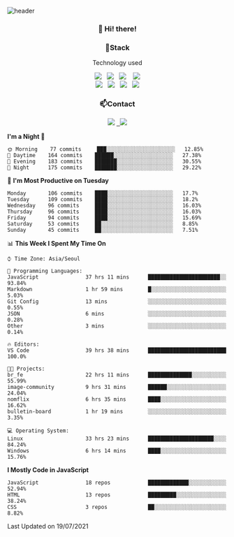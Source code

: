 ![header](https://capsule-render.vercel.app/api?type=waving&color=gradient&height=200&text=Che-ri&fontAlign=70&fontAlignY=40&animation=twinkling)

<h3 align="center">👋 Hi! there!</h3>

<h3 align="center">📌Stack</h3>
<p align="center">Technology used</p>
<div align="center"><img src="https://img.shields.io/badge/HTML5-e74c3c?style=flat-square&logo=HTML5&logoColor=white"></img> &nbsp <img src="https://img.shields.io/badge/CSS3-0A84FF?style=flat-square&logo=CSS3&logoColor=white"></img>  &nbsp <img src="https://img.shields.io/badge/SCSS-fd79a8?style=flat-square&logo=Sass&logoColor=white"/></a>&nbsp  &nbsp <img src="https://img.shields.io/badge/styled%2Dcomponents-DB7093?style=flat-square&logo=styled%2Dcomponents&logoColor=white"/></a>
<br><img src="https://img.shields.io/badge/JavaScript-FFCD11?style=flat-square&logo=JavaScript&logoColor=white"></img> &nbsp <img src="https://img.shields.io/badge/React-00BCF6?style=flat-square&logo=React&logoColor=white"></img> &nbsp <img src="https://img.shields.io/badge/Redux-764ABC?style=flat-square&logo=Redux&logoColor=white"/></a> &nbsp <img src="https://img.shields.io/badge/jQuery-3655FF?style=flat-square&logo=jQuery&logoColor=white"></img></div>

<h3 align="center">📫Contact</h3>
<div align="center"><a href="https://cheri.tistory.com/"><img src="https://img.shields.io/badge/Cheri-AD29B6?style=flat-square&logo=Tidal&logoColor=white"/></a> <a href="rnjs1135@gmail.com"> &nbsp <img src="https://img.shields.io/badge/Gmail-EA4335?style=flat-square&logo=Gmail&logoColor=white"/></a></div>

<!--START_SECTION:waka-->
**I'm a Night 🦉** 

```text
🌞 Morning    77 commits     ███░░░░░░░░░░░░░░░░░░░░░░   12.85% 
🌆 Daytime    164 commits    ██████░░░░░░░░░░░░░░░░░░░   27.38% 
🌃 Evening    183 commits    ███████░░░░░░░░░░░░░░░░░░   30.55% 
🌙 Night      175 commits    ███████░░░░░░░░░░░░░░░░░░   29.22%

```
📅 **I'm Most Productive on Tuesday** 

```text
Monday       106 commits    ████░░░░░░░░░░░░░░░░░░░░░   17.7% 
Tuesday      109 commits    ████░░░░░░░░░░░░░░░░░░░░░   18.2% 
Wednesday    96 commits     ████░░░░░░░░░░░░░░░░░░░░░   16.03% 
Thursday     96 commits     ████░░░░░░░░░░░░░░░░░░░░░   16.03% 
Friday       94 commits     ████░░░░░░░░░░░░░░░░░░░░░   15.69% 
Saturday     53 commits     ██░░░░░░░░░░░░░░░░░░░░░░░   8.85% 
Sunday       45 commits     ██░░░░░░░░░░░░░░░░░░░░░░░   7.51%

```


📊 **This Week I Spent My Time On** 

```text
⌚︎ Time Zone: Asia/Seoul

💬 Programming Languages: 
JavaScript               37 hrs 11 mins      ███████████████████████░░   93.84% 
Markdown                 1 hr 59 mins        █░░░░░░░░░░░░░░░░░░░░░░░░   5.03% 
Git Config               13 mins             ░░░░░░░░░░░░░░░░░░░░░░░░░   0.55% 
JSON                     6 mins              ░░░░░░░░░░░░░░░░░░░░░░░░░   0.28% 
Other                    3 mins              ░░░░░░░░░░░░░░░░░░░░░░░░░   0.14%

🔥 Editors: 
VS Code                  39 hrs 38 mins      █████████████████████████   100.0%

🐱‍💻 Projects: 
br_fe                    22 hrs 11 mins      ██████████████░░░░░░░░░░░   55.99% 
image-community          9 hrs 31 mins       ██████░░░░░░░░░░░░░░░░░░░   24.04% 
nomflix                  6 hrs 35 mins       ████░░░░░░░░░░░░░░░░░░░░░   16.62% 
bulletin-board           1 hr 19 mins        ░░░░░░░░░░░░░░░░░░░░░░░░░   3.35%

💻 Operating System: 
Linux                    33 hrs 23 mins      █████████████████████░░░░   84.24% 
Windows                  6 hrs 14 mins       ████░░░░░░░░░░░░░░░░░░░░░   15.76%

```

**I Mostly Code in JavaScript** 

```text
JavaScript               18 repos            █████████████░░░░░░░░░░░░   52.94% 
HTML                     13 repos            █████████░░░░░░░░░░░░░░░░   38.24% 
CSS                      3 repos             ██░░░░░░░░░░░░░░░░░░░░░░░   8.82%

```



 Last Updated on 19/07/2021
<!--END_SECTION:waka-->
